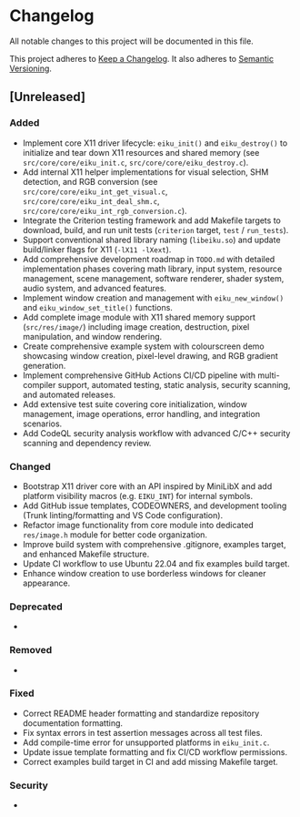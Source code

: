 # Changelog

All notable changes to this project will be documented in this file.

This project adheres to [Keep a Changelog](https://keepachangelog.com/en/1.0.0/).
It also adheres to [Semantic Versioning](https://semver.org/spec/v2.0.0.html).

## [Unreleased]

### Added

- Implement core X11 driver lifecycle: `eiku_init()` and `eiku_destroy()` to initialize and tear down X11 resources and shared memory (see `src/core/core/eiku_init.c`, `src/core/core/eiku_destroy.c`).
- Add internal X11 helper implementations for visual selection, SHM detection, and RGB conversion (see `src/core/core/eiku_int_get_visual.c`, `src/core/core/eiku_int_deal_shm.c`, `src/core/core/eiku_int_rgb_conversion.c`).
- Integrate the Criterion testing framework and add Makefile targets to download, build, and run unit tests (`criterion` target, `test` / `run_tests`).
- Support conventional shared library naming (`libeiku.so`) and update build/linker flags for X11 (`-lX11 -lXext`).
- Add comprehensive development roadmap in `TODO.md` with detailed implementation phases covering math library, input system, resource management, scene management, software renderer, shader system, audio system, and advanced features.
- Implement window creation and management with `eiku_new_window()` and `eiku_window_set_title()` functions.
- Add complete image module with X11 shared memory support (`src/res/image/`) including image creation, destruction, pixel manipulation, and window rendering.
- Create comprehensive example system with colourscreen demo showcasing window creation, pixel-level drawing, and RGB gradient generation.
- Implement comprehensive GitHub Actions CI/CD pipeline with multi-compiler support, automated testing, static analysis, security scanning, and automated releases.
- Add extensive test suite covering core initialization, window management, image operations, error handling, and integration scenarios.
- Add CodeQL security analysis workflow with advanced C/C++ security scanning and dependency review.

### Changed

- Bootstrap X11 driver core with an API inspired by MiniLibX and add platform visibility macros (e.g. `EIKU_INT`) for internal symbols.
- Add GitHub issue templates, CODEOWNERS, and development tooling (Trunk linting/formatting and VS Code configuration).
- Refactor image functionality from core module into dedicated `res/image.h` module for better code organization.
- Improve build system with comprehensive .gitignore, examples target, and enhanced Makefile structure.
- Update CI workflow to use Ubuntu 22.04 and fix examples build target.
- Enhance window creation to use borderless windows for cleaner appearance.

### Deprecated

-

### Removed

-

### Fixed

- Correct README header formatting and standardize repository documentation formatting.
- Fix syntax errors in test assertion messages across all test files.
- Add compile-time error for unsupported platforms in `eiku_init.c`.
- Update issue template formatting and fix CI/CD workflow permissions.
- Correct examples build target in CI and add missing Makefile target.

### Security

-
